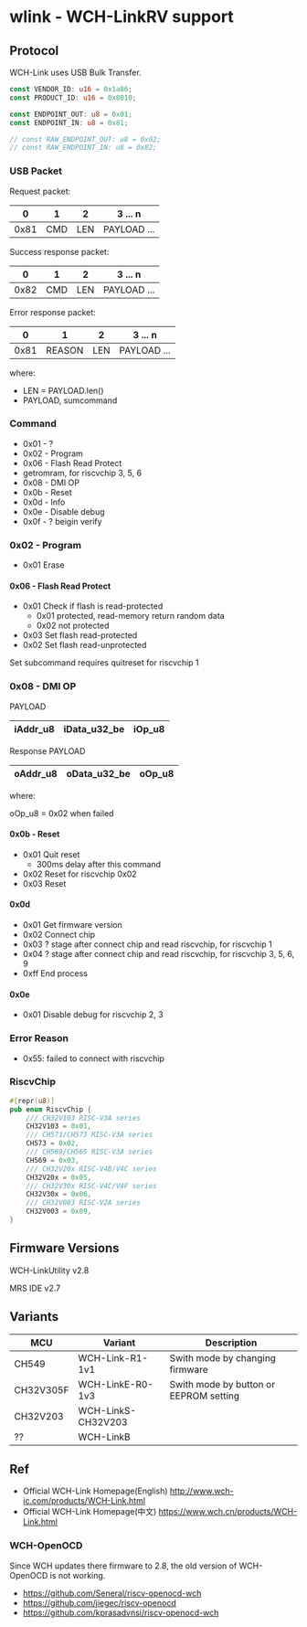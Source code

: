 # wlink - WCH-LinkRV support

## Protocol

WCH-Link uses USB Bulk Transfer.

```rust
const VENDOR_ID: u16 = 0x1a86;
const PRODUCT_ID: u16 = 0x8010;

const ENDPOINT_OUT: u8 = 0x01;
const ENDPOINT_IN: u8 = 0x81;

// const RAW_ENDPOINT_OUT: u8 = 0x02;
// const RAW_ENDPOINT_IN: u8 = 0x82;
```

### USB Packet

Request packet:

| 0    | 1   | 2   | 3 ... n |
| ---- | --- | --- | ------- |
| 0x81 | CMD | LEN | PAYLOAD ... |

Success response packet:

| 0    | 1   | 2   | 3 ... n |
| ---- | --- | --- | ------- |
| 0x82 | CMD | LEN | PAYLOAD ... |

Error response packet:

| 0    | 1      | 2   | 3 ... n |
| ---- | ------ | --- | ------- |
| 0x81 | REASON | LEN | PAYLOAD ... |

where:

- LEN = PAYLOAD.len()
- PAYLOAD, sumcommand

### Command

- 0x01 - ?
- 0x02 - Program
- 0x06 - Flash Read Protect
- getromram, for riscvchip 3, 5, 6
- 0x08 - DMI OP
- 0x0b - Reset
- 0x0d - Info
- 0x0e - Disable debug
- 0x0f - ? beigin verify

### 0x02 - Program

- 0x01 Erase

#### 0x06 - Flash Read Protect

- 0x01 Check if flash is read-protected
  - 0x01 protected, read-memory return random data
  - 0x02 not protected
- 0x03 Set flash read-protected
- 0x02 Set flash read-unprotected

Set subcommand requires quitreset for riscvchip 1

### 0x08 - DMI OP

PAYLOAD

| iAddr_u8 | iData_u32_be | iOp_u8 |
| ---------| ------------ | ------ |

Response PAYLOAD

| oAddr_u8 | oData_u32_be | oOp_u8 |
| ---------| ------------ | ------ |

where:

oOp_u8 = 0x02 when failed

#### 0x0b - Reset

- 0x01 Quit reset
  - 300ms delay after this command
- 0x02 Reset for riscvchip 0x02
- 0x03 Reset

#### 0x0d

- 0x01 Get firmware version
- 0x02 Connect chip
- 0x03 ? stage after connect chip and read riscvchip, for riscvchip 1
- 0x04 ? stage after connect chip and read riscvchip, for riscvchip 3, 5, 6, 9
- 0xff End process

#### 0x0e

- 0x01 Disable debug for riscvchip 2, 3

### Error Reason

- 0x55: failed to connect with riscvchip

### RiscvChip

```rust
#[repr(u8)]
pub enum RiscvChip {
    /// CH32V103 RISC-V3A series
    CH32V103 = 0x01,
    /// CH571/CH573 RISC-V3A series
    CH573 = 0x02,
    /// CH569/CH565 RISC-V3A series
    CH569 = 0x03,
    /// CH32V20x RISC-V4B/V4C series
    CH32V20x = 0x05,
    /// CH32V30x RISC-V4C/V4F series
    CH32V30x = 0x06,
    /// CH32V003 RISC-V2A series
    CH32V003 = 0x09,
}
```

## Firmware Versions

WCH-LinkUtility v2.8

MRS IDE v2.7

## Variants

| MCU       | Variant            | Description |
| --------- | ------------------ | ----------- |
| CH549     | WCH-Link-R1-1v1    | Swith mode by changing firmware |
| CH32V305F | WCH-LinkE-R0-1v3   | Swith mode by button or EEPROM setting |
| CH32V203  | WCH-LinkS-CH32V203 | |
| ??        | WCH-LinkB          | |

## Ref

- Official WCH-Link Homepage(English) <http://www.wch-ic.com/products/WCH-Link.html>
- Official WCH-Link Homepage(中文) <https://www.wch.cn/products/WCH-Link.html>

### WCH-OpenOCD

Since WCH updates there firmware to 2.8, the old version of WCH-OpenOCD is not working.

- <https://github.com/Seneral/riscv-openocd-wch>
- <https://github.com/jiegec/riscv-openocd>
- <https://github.com/kprasadvnsi/riscv-openocd-wch>
